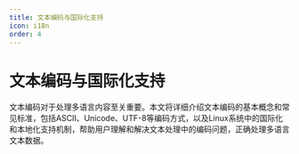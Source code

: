 ```yaml
---
title: 文本编码与国际化支持
icon: i18n
order: 4
---
```


# 文本编码与国际化支持

文本编码对于处理多语言内容至关重要。本文将详细介绍文本编码的基本概念和常见标准，包括ASCII、Unicode、UTF-8等编码方式，以及Linux系统中的国际化和本地化支持机制，帮助用户理解和解决文本处理中的编码问题，正确处理多语言文本数据。
